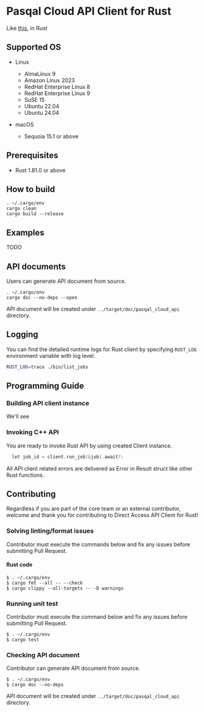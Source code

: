 # Pasqal Cloud API Client for Rust

Like [this](https://github.com/pasqal-io/pasqal-cloud), in Rust


## Supported OS

* Linux
  * AlmaLinux 9
  * Amazon Linux 2023
  * RedHat Enterprise Linux 8
  * RedHat Enterprise Linux 9
  * SuSE 15
  * Ubuntu 22.04
  * Ubuntu 24.04

* macOS
  * Sequoia 15.1 or above

## Prerequisites

* Rust 1.81.0 or above

## How to build
```shell-session
. ~/.cargo/env
cargo clean
cargo build --release
```

## Examples

TODO

## API documents

Users can generate API document from source.
```shell-session
. ~/.cargo/env
cargo doc --no-deps --open
```
API document will be created under `../target/doc/pasqal_cloud_api` directory. 


## Logging

You can find the detailed runtime logs for Rust client by specifying `RUST_LOG` environment variable with log level.


```bash
RUST_LOG=trace ./bin/list_jobs
```

## Programming Guide

### Building API client instance

We'll see


### Invoking C++ API

You are ready to invoke Rust API by using created Client instance.

```cpp
  let job_id = client.run_job(&job).await?;
```

All API client related errors are delivered as Error in Result struct like other Rust functions.

## Contributing

Regardless if you are part of the core team or an external contributor, welcome and thank you for contributing to Direct Access API Client for Rust!

### Solving linting/format issues

Contributor must execute the commands below and fix any issues before submitting Pull Request.

#### Rust code
```shell-session
$ . ~/.cargo/env
$ cargo fmt --all -- --check
$ cargo clippy --all-targets -- -D warnings
```

### Running unit test

Contributor must execute the command below and fix any issues before submitting Pull Request.
```shell-session
$ . ~/.cargo/env
$ cargo test
```

### Checking API document

Contributor can generate API document from source.
```shell-session
$ . ~/.cargo/env
$ cargo doc --no-deps
```
API document will be created under `../target/doc/pasqal_cloud_api` directory.
